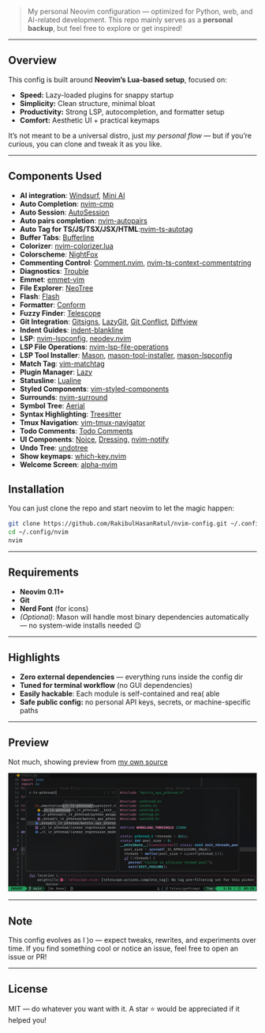 > My personal Neovim configuration — optimized for Python, web, and AI-related development.
> This repo mainly serves as a **personal backup**, but feel free to explore or get inspired!

---

## Overview

This config is built around **Neovim’s Lua-based setup**, focused on:

- **Speed:** Lazy-loaded plugins for snappy startup
- **Simplicity:** Clean structure, minimal bloat
- **Productivity:** Strong LSP, autocompletion, and formatter setup
- **Comfort:** Aesthetic UI + practical keymaps

It’s not meant to be a universal distro, just _my personal flow_ — but if you’re curious, you can clone and tweak it as you like.

---

## Components Used

- **AI integration**: [Windsurf](https://github.com/Exafunction/windsurf.nvim), [Mini AI](https://github.com/echasnovski/mini.ai)
- **Auto Completion**: [nvim-cmp](https://github.com/hrsh7th/nvim-cmp)
- **Auto Session**: [AutoSession](https://github.com/rmagatti/auto-session)
- **Auto pairs completion**: [nvim-autopairs](https://github.com/windwp/nvim-autopairs)
- **Auto Tag for TS/JS/TSX/JSX/HTML**:[nvim-ts-autotag](https://github.com/windwp/nvim-ts-autotag)
- **Buffer Tabs**: [Bufferline](https://github.com/akinsho/bufferline.nvim)
- **Colorizer**: [nvim-colorizer.lua](https://github.com/catgoose/nvim-colorizer.lua)
- **Colorscheme**: [NightFox](https://github.com/EdenEast/nightfox.nvim)
- **Commenting Control**: [Comment.nvim](https://github.com/numToStr/Comment.nvim), [nvim-ts-context-commentstring](https://github.com/JoosepAlviste/nvim-ts-context-commentstring)
- **Diagnostics**: [Trouble](https://github.com/folke/trouble.nvim)
- **Emmet**: [emmet-vim](https://github.com/mattn/emmet-vim)
- **File Explorer**: [NeoTree](https://github.com/nvim-neo-tree/neo-tree.nvim)
- **Flash**: [Flash](https://github.com/folke/flash.nvim)
- **Formatter**: [Conform](https://github.com/stevearc/conform.nvim)
- **Fuzzy Finder**: [Telescope](https://github.com/nvim-telescope/telescope.nvim)
- **Git Integration**: [Gitsigns](https://github.com/lewis6991/gitsigns.nvim), [LazyGit](https://github.com/kdheepak/lazygit.nvim), [Git Conflict](https://github.com/akinsho/git-conflict.nvim), [Diffview](https://github.com/sindrets/diffview.nvim)
- **Indent Guides**: [indent-blankline](https://github.com/lukas-reineke/indent-blankline.nvim)
- **LSP**: [nvim-lspconfig](https://github.com/neovim/nvim-lspconfig), [neodev.nvim](https://github.com/folke/neodev.nvim)
- **LSP File Operations**: [nvim-lsp-file-operations](https://github.com/antosha417/nvim-lsp-file-operations)
- **LSP Tool Installer**: [Mason](https://github.com/williamboman/mason.nvim), [mason-tool-installer](https://github.com/WhoIsSethDaniel/mason-tool-installer.nvim), [mason-lspconfig](https://github.com/williamboman/mason-lspconfig.nvim)
- **Match Tag**: [vim-matchtag](https://github.com/leafOfTree/vim-matchtag)
- **Plugin Manager**: [Lazy](https://github.com/folke/lazy.nvim)
- **Statusline**: [Lualine](https://github.com/nvim-lualine/lualine.nvim)
- **Styled Components**: [vim-styled-components](https://github.com/styled-components/vim-styled-components)
- **Surrounds**: [nvim-surround](https://github.com/kylechui/nvim-surround)
- **Symbol Tree**: [Aerial](https://github.com/stevearc/aerial.nvim)
- **Syntax Highlighting**: [Treesitter](https://github.com/nvim-treesitter/nvim-treesitter)
- **Tmux Navigation**: [vim-tmux-navigator](https://github.com/christoomey/vim-tmux-navigator)
- **Todo Comments**: [Todo Comments](https://github.com/folke/todo-comments.nvim)
- **UI Components**: [Noice](https://github.com/folke/noice.nvim), [Dressing](https://github.com/stevearc/dressing.nvim), [nvim-notify](https://github.com/rcarriga/nvim-notify)
- **Undo Tree**: [undotree](https://github.com/mbbill/undotree)
- **Show keymaps**: [which-key.nvim](https://github.com/folke/which-key.nvim)
- **Welcome Screen**: [alpha-nvim](https://github.com/goolord/alpha-nvim)

## Installation

You can just clone the repo and start neovim to let the magic happen:

```bash
git clone https://github.com/RakibulHasanRatul/nvim-config.git ~/.config/nvim
cd ~/.config/nvim
nvim
```

---

## Requirements

- **Neovim 0.11+**
- **Git**
- **Nerd Font** (for icons)
- _(Optional)_: Mason will handle most binary dependencies automatically — no system-wide installs needed 😉

---

## Highlights

- **Zero external dependencies** — everything runs inside the config dir
- **Tuned for terminal workflow** (no GUI dependencies)
- **Easily hackable**: Each module is self-contained and rea( able
- **Safe public config:** no personal API keys, secrets, or machine-specific paths

---

## Preview

Not much, showing preview from [my own source](https://github.com/RakibulHasanRatul/scratch-lr)

![Preview](./preview.png)

---

## Note

This config evolves as I )o — expect tweaks, rewrites, and experiments over time.
If you find something cool or notice an issue, feel free to open an issue or PR!

---

## License

MIT — do whatever you want with it. A star ⭐ would be appreciated if it helped you!
